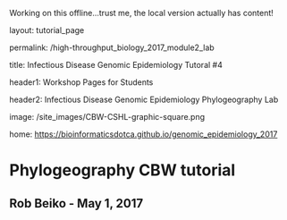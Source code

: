 Working on this offline...trust me, the local version actually has content!

layout: tutorial_page

permalink: /high-throughput_biology_2017_module2_lab

title: Infectious Disease Genomic Epidemiology Tutoral #4

header1: Workshop Pages for Students

header2: Infectious Disease Genomic Epidemiology Phylogeography Lab

image: /site_images/CBW-CSHL-graphic-square.png

home: https://bioinformaticsdotca.github.io/genomic_epidemiology_2017

# Phylogeography CBW tutorial
## Rob Beiko - May 1, 2017
